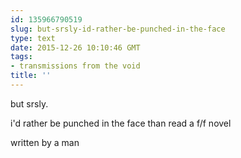 ```yaml
---
id: 135966790519
slug: but-srsly-id-rather-be-punched-in-the-face
type: text
date: 2015-12-26 10:10:46 GMT
tags:
- transmissions from the void
title: ''
---
```


but srsly.

i'd rather be punched in the face than read a f/f novel

written by a man